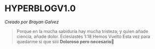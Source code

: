 # HYPERBLOGV1.0
*Creado por Brayan Galvez*


> Porque en la mucha sabiduría hay mucha tristeza; y quien añade ciencia, añade dolor.
> Eclesiastés 1:18
> Hemos Vuelto
>Esta vez para quedarme
>si que siiii
**Doloroso pero necesario**💙